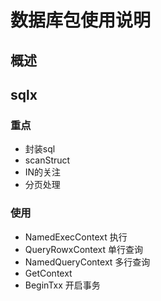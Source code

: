 # 数据库包使用说明

## 概述

## sqlx

### 重点

* 封装sql
* scanStruct
* IN的关注
* 分页处理

### 使用

* NamedExecContext 执行
* QueryRowxContext 单行查询
* NamedQueryContext 多行查询
* GetContext
* BeginTxx 开启事务

